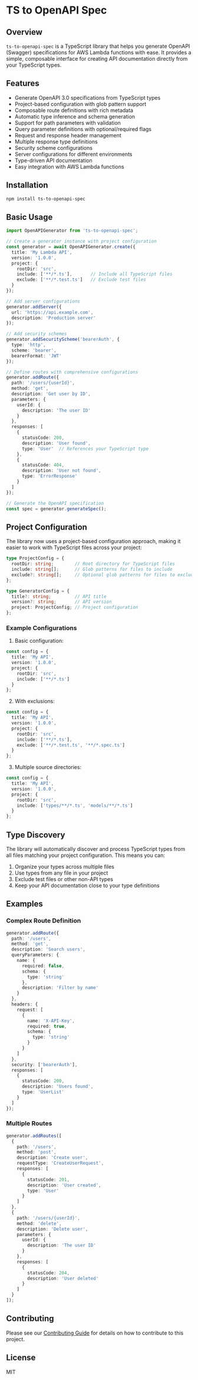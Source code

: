 # TS to OpenAPI Spec

## Overview

`ts-to-openapi-spec` is a TypeScript library that helps you generate OpenAPI (Swagger) specifications for AWS Lambda functions with ease. It provides a simple, composable interface for creating API documentation directly from your TypeScript types.

## Features

- Generate OpenAPI 3.0 specifications from TypeScript types
- Project-based configuration with glob pattern support
- Composable route definitions with rich metadata
- Automatic type inference and schema generation
- Support for path parameters with validation
- Query parameter definitions with optional/required flags
- Request and response header management
- Multiple response type definitions
- Security scheme configurations
- Server configurations for different environments
- Type-driven API documentation
- Easy integration with AWS Lambda functions

## Installation

```bash
npm install ts-to-openapi-spec
```

## Basic Usage

```typescript
import OpenAPIGenerator from 'ts-to-openapi-spec';

// Create a generator instance with project configuration
const generator = await OpenAPIGenerator.create({
  title: 'My Lambda API',
  version: '1.0.0',
  project: {
    rootDir: 'src',
    include: ['**/*.ts'],       // Include all TypeScript files
    exclude: ['**/*.test.ts']   // Exclude test files
  }
});

// Add server configurations
generator.addServer({
  url: 'https://api.example.com',
  description: 'Production server'
});

// Add security schemes
generator.addSecurityScheme('bearerAuth', {
  type: 'http',
  scheme: 'bearer',
  bearerFormat: 'JWT'
});

// Define routes with comprehensive configurations
generator.addRoute({
  path: '/users/{userId}',
  method: 'get',
  description: 'Get user by ID',
  parameters: {
    userId: {
      description: 'The user ID'
    }
  },
  responses: [
    {
      statusCode: 200,
      description: 'User found',
      type: 'User'  // References your TypeScript type
    },
    {
      statusCode: 404,
      description: 'User not found',
      type: 'ErrorResponse'
    }
  ]
});

// Generate the OpenAPI specification
const spec = generator.generateSpec();
```

## Project Configuration

The library now uses a project-based configuration approach, making it easier to work with TypeScript files across your project:

```typescript
type ProjectConfig = {
  rootDir: string;        // Root directory for TypeScript files
  include: string[];      // Glob patterns for files to include
  exclude?: string[];     // Optional glob patterns for files to exclude
};

type GeneratorConfig = {
  title?: string;         // API title
  version?: string;       // API version
  project: ProjectConfig; // Project configuration
};
```

### Example Configurations

1. Basic configuration:
```typescript
const config = {
  title: 'My API',
  version: '1.0.0',
  project: {
    rootDir: 'src',
    include: ['**/*.ts']
  }
};
```

2. With exclusions:
```typescript
const config = {
  title: 'My API',
  version: '1.0.0',
  project: {
    rootDir: 'src',
    include: ['**/*.ts'],
    exclude: ['**/*.test.ts', '**/*.spec.ts']
  }
};
```

3. Multiple source directories:
```typescript
const config = {
  title: 'My API',
  version: '1.0.0',
  project: {
    rootDir: 'src',
    include: ['types/**/*.ts', 'models/**/*.ts']
  }
};
```

## Type Discovery

The library will automatically discover and process TypeScript types from all files matching your project configuration. This means you can:

1. Organize your types across multiple files
2. Use types from any file in your project
3. Exclude test files or other non-API types
4. Keep your API documentation close to your type definitions

## Examples

### Complex Route Definition

```typescript
generator.addRoute({
  path: '/users',
  method: 'get',
  description: 'Search users',
  queryParameters: {
    name: {
      required: false,
      schema: {
        type: 'string'
      },
      description: 'Filter by name'
    }
  },
  headers: {
    request: [
      {
        name: 'X-API-Key',
        required: true,
        schema: {
          type: 'string'
        }
      }
    ]
  },
  security: ['bearerAuth'],
  responses: [
    {
      statusCode: 200,
      description: 'Users found',
      type: 'UserList'
    }
  ]
});
```

### Multiple Routes

```typescript
generator.addRoutes([
  {
    path: '/users',
    method: 'post',
    description: 'Create user',
    requestType: 'CreateUserRequest',
    responses: [
      {
        statusCode: 201,
        description: 'User created',
        type: 'User'
      }
    ]
  },
  {
    path: '/users/{userId}',
    method: 'delete',
    description: 'Delete user',
    parameters: {
      userId: {
        description: 'The user ID'
      }
    },
    responses: [
      {
        statusCode: 204,
        description: 'User deleted'
      }
    ]
  }
]);
```

## Contributing

Please see our [Contributing Guide](CONTRIBUTING.md) for details on how to contribute to this project.

## License

MIT
